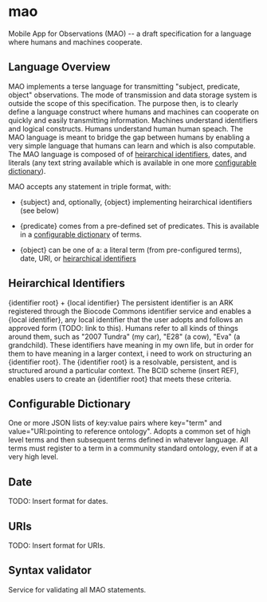 # mao

Mobile App for Observations (MAO) -- a draft specification for a language where humans and machines cooperate.

## Language Overview 

MAO implements a terse language for transmitting "subject, predicate, object" observations. The mode of transmission and data storage system is outside the scope of this specification.  The purpose then, is to clearly define a language construct where humans and machines can cooperate on quickly and easily transmitting information.  Machines understand identifiers and logical constructs.  Humans understand human human speach.  The MAO language is meant to bridge the gap between humans by enabling a very simple language that humans can learn and which is also computable.  The MAO language is composed of of [heirarchical identifiers](#heirarchical-identifiers), dates, and literals (any text string available which is available in one more [configurable dictionary](#configurable-dictionary)).

MAO accepts any statement in triple format, with:

 * {subject} and, optionally, {object} implementing heirarchical identifiers (see below)

 * {predicate} comes from a pre-defined set of predicates.  This is available in a [configurable dictionary](#configurable-dictionary) of terms. 

 * {object} can be one of a: a literal term (from pre-configured terms), date, URI, or [heirarchical identifiers](#heirarchical-identifiers)
 
## Heirarchical Identifiers

{identifier root} + {local identifier}
The persistent identifier is an ARK registered through the Biocode Commons identifier service and enables a {local identifier}, any local identifier that the user adopts and follows an approved form (TODO: link to this).  Humans refer to all kinds of things around them, such as "2007 Tundra" (my car), "E28" (a cow), "Eva" (a grandchild).  These identifiers have meaning in my own life, but in order for them to have meaning in a larger context, i need to work on structuring an {identifier root}.  The {identifier root} is a resolvable, persistent, and is structured around a particular context.  The BCID scheme (insert REF), enables users to create an {identifier root} that meets these criteria. 

## Configurable Dictionary

One or more JSON lists of key:value pairs where key="term" and value="URI:pointing to reference ontology".  Adopts a common set of high level terms and then subsequent terms defined in whatever language.  All terms must register to a term in a community standard ontology, even if at a very high level.  

## Date

TODO: Insert format for dates.

## URIs

TODO: Insert format for URIs.

## Syntax validator

Service for validating all MAO statements.  
